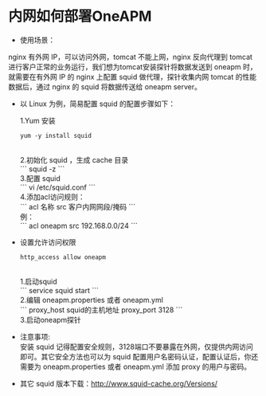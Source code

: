 # 内网如何部署OneAPM

* 使用场景：

 nginx 有外网 IP，可以访问外网，tomcat 不能上网，nginx 反向代理到 tomcat进行客户正常的业务运行，我们想为tomcat安装探针将数据发送到 oneapm 时，就需要在有外网 IP 的 nginx 上配置 squid 做代理，探针收集内网 tomcat 的性能数据后，通过 nginx 的 squid 将数据传送给 oneapm server。
* 以 Linux 为例，简易配置 squid 的配置步骤如下：

  1.Yum 安装<br>
  ```
  yum -y install squid
  ```
  <br>
  2.初始化 squid ，生成 cache 目录<br>
  ```
  squid -z
  ```
  <br>
  3.配置 squid<br>
  ```
  vi /etc/squid.conf
  ```
  <br>
  4.添加acl访问规则：<br>
  ```
  acl 名称 src 客户内网网段/掩码
  ```
  <br>
  例：<br>
  ```
  acl oneapm src 192.168.0.0/24
  ```
  <br>
* 设置允许访问权限<br>
  ```
  http_access allow oneapm
  ```
  <br>
  1.启动squid<br>
  ```
  service squid start
  ```
  <br>
  2.编辑 oneapm.properties 或者 oneapm.yml<br>
  ```
  proxy_host squid的主机地址
  proxy_port 3128
  ```
  <br>
  3.启动oneapm探针<br>

* 注意事项:<br>
安装 squid 记得配置安全规则，3128端口不要暴露在外网，仅提供内网访问即可。其它安全方法也可以为 squid 配置用户名密码认证，配置认证后，你还需要为 oneapm.properties 或者 oneapm.yml 添加 proxy 的用户与密码。<br>

* 其它 squid 版本下载：http://www.squid-cache.org/Versions/<br>
